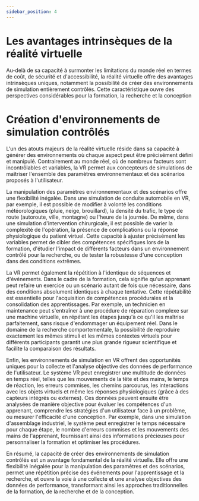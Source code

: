 ```yaml
---
sidebar_position: 4
---
```


# Les avantages intrinsèques de la réalité virtuelle

Au-delà de sa capacité à surmonter les limitations du monde réel en termes de coût, de sécurité et d'accessibilité, la réalité virtuelle offre des avantages intrinsèques uniques, notamment la possibilité de créer des environnements de simulation entièrement contrôlés. Cette caractéristique ouvre des perspectives considérables pour la formation, la recherche et la conception

# Création d'environnements de simulation contrôlés

L'un des atouts majeurs de la réalité virtuelle réside dans sa capacité à générer des environnements où chaque aspect peut être précisément défini et manipulé. Contrairement au monde réel, où de nombreux facteurs sont incontrôlables et variables, la VR permet aux concepteurs de simulations de maîtriser l'ensemble des paramètres environnementaux et des scénarios proposés à l'utilisateur.

La manipulation des paramètres environnementaux et des scénarios offre une flexibilité inégalée. Dans une simulation de conduite automobile en VR, par exemple, il est possible de modifier à volonté les conditions météorologiques (pluie, neige, brouillard), la densité du trafic, le type de route (autoroute, ville, montagne) ou l'heure de la journée. De même, dans une simulation d'intervention chirurgicale, il est possible de varier la complexité de l'opération, la présence de complications ou la réponse physiologique du patient virtuel. Cette capacité à ajuster précisément les variables permet de cibler des compétences spécifiques lors de la formation, d'étudier l'impact de différents facteurs dans un environnement contrôlé pour la recherche, ou de tester la robustesse d'une conception dans des conditions extrêmes.

La VR permet également la répétition à l'identique de séquences et d'événements. Dans le cadre de la formation, cela signifie qu'un apprenant peut refaire un exercice ou un scénario autant de fois que nécessaire, dans des conditions absolument identiques à chaque tentative. Cette répétabilité est essentielle pour l'acquisition de compétences procédurales et la consolidation des apprentissages. Par exemple, un technicien en maintenance peut s'entraîner à une procédure de réparation complexe sur une machine virtuelle, en répétant les étapes jusqu'à ce qu'il les maîtrise parfaitement, sans risque d'endommager un équipement réel. Dans le domaine de la recherche comportementale, la possibilité de reproduire exactement les mêmes stimuli et les mêmes contextes virtuels pour différents participants garantit une plus grande rigueur scientifique et facilite la comparaison des résultats.

Enfin, les environnements de simulation en VR offrent des opportunités uniques pour la collecte et l'analyse objective des données de performance de l'utilisateur. Le système VR peut enregistrer une multitude de données en temps réel, telles que les mouvements de la tête et des mains, le temps de réaction, les erreurs commises, les chemins parcourus, les interactions avec les objets virtuels et même les réponses physiologiques (grâce à des capteurs intégrés ou externes). Ces données peuvent ensuite être analysées de manière objective pour évaluer les compétences d'un apprenant, comprendre les stratégies d'un utilisateur face à un problème, ou mesurer l'efficacité d'une conception. Par exemple, dans une simulation d'assemblage industriel, le système peut enregistrer le temps nécessaire pour chaque étape, le nombre d'erreurs commises et les mouvements des mains de l'apprenant, fournissant ainsi des informations précieuses pour personnaliser la formation et optimiser les procédures.

En résumé, la capacité de créer des environnements de simulation contrôlés est un avantage fondamental de la réalité virtuelle. Elle offre une flexibilité inégalée pour la manipulation des paramètres et des scénarios, permet une répétition précise des événements pour l'apprentissage et la recherche, et ouvre la voie à une collecte et une analyse objectives des données de performance, transformant ainsi les approches traditionnelles de la formation, de la recherche et de la conception.